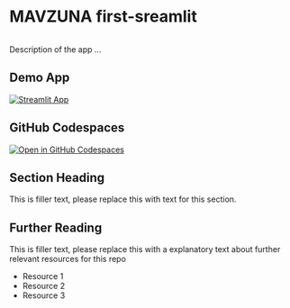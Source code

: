 # MAVZUNA first-sreamlit
```

```

Description of the app ...

## Demo App

[![Streamlit App](https://static.streamlit.io/badges/streamlit_badge_black_white.svg)](https://first-sreamlit.streamlit.app/)

## GitHub Codespaces

[![Open in GitHub Codespaces](https://github.com/codespaces/badge.svg)](https://codespaces.new/streamlit/app-starter-kit?quickstart=1)

## Section Heading

This is filler text, please replace this with text for this section.

## Further Reading

This is filler text, please replace this with a explanatory text about further relevant resources for this repo
- Resource 1
- Resource 2
- Resource 3
